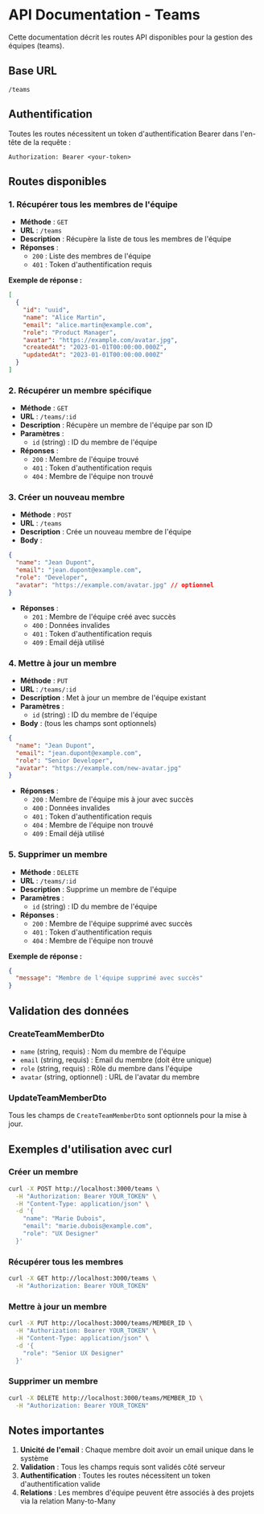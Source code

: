 # API Documentation - Teams

Cette documentation décrit les routes API disponibles pour la gestion des équipes (teams).

## Base URL
```
/teams
```

## Authentification
Toutes les routes nécessitent un token d'authentification Bearer dans l'en-tête de la requête :
```
Authorization: Bearer <your-token>
```

## Routes disponibles

### 1. Récupérer tous les membres de l'équipe
- **Méthode** : `GET`
- **URL** : `/teams`
- **Description** : Récupère la liste de tous les membres de l'équipe
- **Réponses** :
  - `200` : Liste des membres de l'équipe
  - `401` : Token d'authentification requis

**Exemple de réponse :**
```json
[
  {
    "id": "uuid",
    "name": "Alice Martin",
    "email": "alice.martin@example.com",
    "role": "Product Manager",
    "avatar": "https://example.com/avatar.jpg",
    "createdAt": "2023-01-01T00:00:00.000Z",
    "updatedAt": "2023-01-01T00:00:00.000Z"
  }
]
```

### 2. Récupérer un membre spécifique
- **Méthode** : `GET`
- **URL** : `/teams/:id`
- **Description** : Récupère un membre de l'équipe par son ID
- **Paramètres** :
  - `id` (string) : ID du membre de l'équipe
- **Réponses** :
  - `200` : Membre de l'équipe trouvé
  - `401` : Token d'authentification requis
  - `404` : Membre de l'équipe non trouvé

### 3. Créer un nouveau membre
- **Méthode** : `POST`
- **URL** : `/teams`
- **Description** : Crée un nouveau membre de l'équipe
- **Body** :
```json
{
  "name": "Jean Dupont",
  "email": "jean.dupont@example.com",
  "role": "Developer",
  "avatar": "https://example.com/avatar.jpg" // optionnel
}
```
- **Réponses** :
  - `201` : Membre de l'équipe créé avec succès
  - `400` : Données invalides
  - `401` : Token d'authentification requis
  - `409` : Email déjà utilisé

### 4. Mettre à jour un membre
- **Méthode** : `PUT`
- **URL** : `/teams/:id`
- **Description** : Met à jour un membre de l'équipe existant
- **Paramètres** :
  - `id` (string) : ID du membre de l'équipe
- **Body** : (tous les champs sont optionnels)
```json
{
  "name": "Jean Dupont",
  "email": "jean.dupont@example.com",
  "role": "Senior Developer",
  "avatar": "https://example.com/new-avatar.jpg"
}
```
- **Réponses** :
  - `200` : Membre de l'équipe mis à jour avec succès
  - `400` : Données invalides
  - `401` : Token d'authentification requis
  - `404` : Membre de l'équipe non trouvé
  - `409` : Email déjà utilisé

### 5. Supprimer un membre
- **Méthode** : `DELETE`
- **URL** : `/teams/:id`
- **Description** : Supprime un membre de l'équipe
- **Paramètres** :
  - `id` (string) : ID du membre de l'équipe
- **Réponses** :
  - `200` : Membre de l'équipe supprimé avec succès
  - `401` : Token d'authentification requis
  - `404` : Membre de l'équipe non trouvé

**Exemple de réponse :**
```json
{
  "message": "Membre de l'équipe supprimé avec succès"
}
```

## Validation des données

### CreateTeamMemberDto
- `name` (string, requis) : Nom du membre de l'équipe
- `email` (string, requis) : Email du membre (doit être unique)
- `role` (string, requis) : Rôle du membre dans l'équipe
- `avatar` (string, optionnel) : URL de l'avatar du membre

### UpdateTeamMemberDto
Tous les champs de `CreateTeamMemberDto` sont optionnels pour la mise à jour.

## Exemples d'utilisation avec curl

### Créer un membre
```bash
curl -X POST http://localhost:3000/teams \
  -H "Authorization: Bearer YOUR_TOKEN" \
  -H "Content-Type: application/json" \
  -d '{
    "name": "Marie Dubois",
    "email": "marie.dubois@example.com",
    "role": "UX Designer"
  }'
```

### Récupérer tous les membres
```bash
curl -X GET http://localhost:3000/teams \
  -H "Authorization: Bearer YOUR_TOKEN"
```

### Mettre à jour un membre
```bash
curl -X PUT http://localhost:3000/teams/MEMBER_ID \
  -H "Authorization: Bearer YOUR_TOKEN" \
  -H "Content-Type: application/json" \
  -d '{
    "role": "Senior UX Designer"
  }'
```

### Supprimer un membre
```bash
curl -X DELETE http://localhost:3000/teams/MEMBER_ID \
  -H "Authorization: Bearer YOUR_TOKEN"
```

## Notes importantes

1. **Unicité de l'email** : Chaque membre doit avoir un email unique dans le système
2. **Validation** : Tous les champs requis sont validés côté serveur
3. **Authentification** : Toutes les routes nécessitent un token d'authentification valide
4. **Relations** : Les membres d'équipe peuvent être associés à des projets via la relation Many-to-Many
